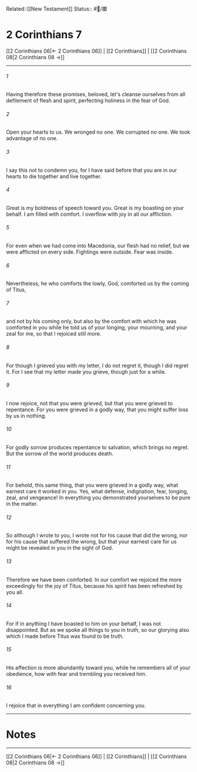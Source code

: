 Related::[[New Testament]]
Status:: #📖/🟥
# 2 Corinthians 7

[[2 Corinthians 06|← 2 Corinthians 06]] | [[2 Corinthians]] | [[2 Corinthians 08|2 Corinthians 08 →]]
***



###### 1 
Having therefore these promises, beloved, let's cleanse ourselves from all defilement of flesh and spirit, perfecting holiness in the fear of God. 

###### 2 
Open your hearts to us. We wronged no one. We corrupted no one. We took advantage of no one. 

###### 3 
I say this not to condemn you, for I have said before that you are in our hearts to die together and live together. 

###### 4 
Great is my boldness of speech toward you. Great is my boasting on your behalf. I am filled with comfort. I overflow with joy in all our affliction. 

###### 5 
For even when we had come into Macedonia, our flesh had no relief, but we were afflicted on every side. Fightings were outside. Fear was inside. 

###### 6 
Nevertheless, he who comforts the lowly, God, comforted us by the coming of Titus, 

###### 7 
and not by his coming only, but also by the comfort with which he was comforted in you while he told us of your longing, your mourning, and your zeal for me, so that I rejoiced still more. 

###### 8 
For though I grieved you with my letter, I do not regret it, though I did regret it. For I see that my letter made you grieve, though just for a while. 

###### 9 
I now rejoice, not that you were grieved, but that you were grieved to repentance. For you were grieved in a godly way, that you might suffer loss by us in nothing. 

###### 10 
For godly sorrow produces repentance to salvation, which brings no regret. But the sorrow of the world produces death. 

###### 11 
For behold, this same thing, that you were grieved in a godly way, what earnest care it worked in you. Yes, what defense, indignation, fear, longing, zeal, and vengeance! In everything you demonstrated yourselves to be pure in the matter. 

###### 12 
So although I wrote to you, I wrote not for his cause that did the wrong, nor for his cause that suffered the wrong, but that your earnest care for us might be revealed in you in the sight of God. 

###### 13 
Therefore we have been comforted. In our comfort we rejoiced the more exceedingly for the joy of Titus, because his spirit has been refreshed by you all. 

###### 14 
For if in anything I have boasted to him on your behalf, I was not disappointed. But as we spoke all things to you in truth, so our glorying also which I made before Titus was found to be truth. 

###### 15 
His affection is more abundantly toward you, while he remembers all of your obedience, how with fear and trembling you received him. 

###### 16 
I rejoice that in everything I am confident concerning you.

---
# Notes


***
[[2 Corinthians 06|← 2 Corinthians 06]] | [[2 Corinthians]] | [[2 Corinthians 08|2 Corinthians 08 →]]
